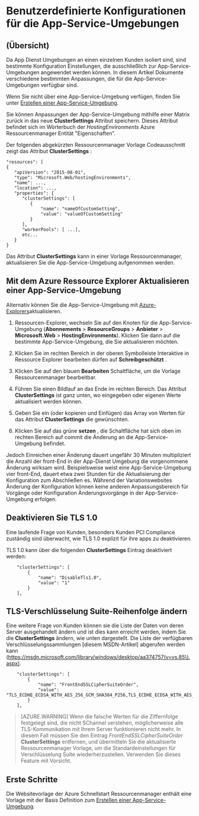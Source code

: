 <properties
    pageTitle="Benutzerdefinierte Einstellungen für App-Service-Umgebungen"
    description="Benutzerdefinierte Konfigurationen für die App-Service-Umgebungen"
    services="app-service"
    documentationCenter=""
    authors="stefsch"
    manager="nirma"
    editor=""/>

<tags
    ms.service="app-service"
    ms.workload="na"
    ms.tgt_pltfrm="na"
    ms.devlang="na"
    ms.topic="article"
    ms.date="08/22/2016"
    ms.author="stefsch"/>

# <a name="custom-configuration-settings-for-app-service-environments"></a>Benutzerdefinierte Konfigurationen für die App-Service-Umgebungen

## <a name="overview"></a>(Übersicht) ##
Da App Dienst Umgebungen an einen einzelnen Kunden isoliert sind, sind bestimmte Konfiguration Einstellungen, die ausschließlich zur App-Service-Umgebungen angewendet werden können. In diesem Artikel Dokumente verschiedene bestimmten Anpassungen, die für die App-Service-Umgebungen verfügbar sind.

Wenn Sie nicht über eine App-Service-Umgebung verfügen, finden Sie unter [Erstellen einer App-Service-Umgebung](app-service-web-how-to-create-an-app-service-environment.md).

Sie können Anpassungen der App-Service-Umgebung mithilfe einer Matrix zurück in das neue **ClusterSettings** Attribut speichern. Dieses Attribut befindet sich im Wörterbuch der *HostingEnvironments* Azure Ressourcenmanager Entität "Eigenschaften".

Der folgenden abgekürzten Ressourcenmanager Vorlage Codeausschnitt zeigt das Attribut **ClusterSettings** :


    "resources": [
    {
       "apiVersion": "2015-08-01",
       "type": "Microsoft.Web/hostingEnvironments",
       "name": ...,
       "location": ...,
       "properties": {
          "clusterSettings": [
             {
                 "name": "nameOfCustomSetting",
                 "value": "valueOfCustomSetting"
             }
          ],
          "workerPools": [ ...],
          etc...
       }
    }

Das Attribut **ClusterSettings** kann in einer Vorlage Ressourcenmanager, aktualisieren Sie die App-Service-Umgebung aufgenommen werden.

## <a name="use-azure-resource-explorer-to-update-an-app-service-environment"></a>Mit dem Azure Ressource Explorer Aktualisieren einer App-Service-Umgebung
Alternativ können Sie die App-Service-Umgebung mit [Azure-Explorers](https://resources.azure.com)aktualisieren.  

1. Ressourcen-Explorer, wechseln Sie auf den Knoten für die App-Service-Umgebung (**Abonnements** > **ResourceGroups** > **Anbieter** > **Micrososft.Web** > **HostingEnvironments**). Klicken Sie dann auf die bestimmte App-Service-Umgebung, die Sie aktualisieren möchten.

2. Klicken Sie im rechten Bereich in der oberen Symbolleiste Interaktive in Ressource Explorer bearbeiten dürfen auf **Schreibgeschützt** .  

3. Klicken Sie auf den blauen **Bearbeiten** Schaltfläche, um die Vorlage Ressourcenmanager bearbeitbar.

4. Führen Sie einen Bildlauf an das Ende im rechten Bereich. Das Attribut **ClusterSettings** ist ganz unten, wo eingegeben oder eigenen Werte aktualisiert werden können.

5. Geben Sie ein (oder kopieren und Einfügen) das Array von Werten für das Attribut **ClusterSettings** die gewünschten.  

6. Klicken Sie auf das grüne **setzen** , die Schaltfläche hat sich oben im rechten Bereich auf commit die Änderung an die App-Service-Umgebung befindet.

Jedoch Einreichen einer Änderung dauert ungefähr 30 Minuten multipliziert die Anzahl der front-End in der App-Dienst Umgebung die vorgenommene Änderung wirksam wird.
Beispielsweise weist eine App-Service-Umgebung vier front-End, dauert etwa zwei Stunden für die Aktualisierung der Konfiguration zum Abschließen es. Während der Variationswebsites Änderung der Konfiguration können keine anderen Anpassungsbereich für Vorgänge oder Konfiguration Änderungsvorgänge in der App-Service-Umgebung erfolgen.

## <a name="disable-tls-10"></a>Deaktivieren Sie TLS 1.0 ##
Eine laufende Frage von Kunden, besonders Kunden PCI Compliance zuständig sind überwacht, wie TLS 1.0 explizit für ihre apps zu deaktivieren.

TLS 1.0 kann über die folgenden **ClusterSettings** Eintrag deaktiviert werden:

        "clusterSettings": [
            {
                "name": "DisableTls1.0",
                "value": "1"
            }
        ],

## <a name="change-tls-cipher-suite-order"></a>TLS-Verschlüsselung Suite-Reihenfolge ändern ##
Eine weitere Frage von Kunden können sie die Liste der Daten von deren Server ausgehandelt ändern und ist dies kann erreicht werden, indem Sie die **ClusterSettings** ändern, wie unten dargestellt. Die Liste der verfügbaren Verschlüsselungssammlungen [diesem MSDN-Artikel] abgerufen werden kann (https://msdn.microsoft.com/library/windows/desktop/aa374757(v=vs.85\).aspx).

        "clusterSettings": [
            {
                "name": "FrontEndSSLCipherSuiteOrder",
                "value": "TLS_ECDHE_ECDSA_WITH_AES_256_GCM_SHA384_P256,TLS_ECDHE_ECDSA_WITH_AES_128_GCM_SHA256_P256,TLS_ECDHE_RSA_WITH_AES_256_CBC_SHA384_P256,TLS_ECDHE_RSA_WITH_AES_128_CBC_SHA256_P256,TLS_ECDHE_RSA_WITH_AES_256_CBC_SHA_P256,TLS_ECDHE_RSA_WITH_AES_128_CBC_SHA_P256"
            }
        ],

> [AZURE.WARNING]  Wenn die falsche Werten für die Ziffernfolge festgelegt sind, die nicht SChannel verstehen, möglicherweise alle TLS-Kommunikation mit Ihrem Server funktionieren nicht mehr. In diesem Fall müssen Sie den Eintrag *FrontEndSSLCipherSuiteOrder* **ClusterSettings** entfernen, und übermitteln Sie die aktualisierte Ressourcenmanager Vorlage, um die Standardeinstellungen für Verschlüsselung Suite wiederherzustellen.  Verwenden Sie dieses Feature mit Vorsicht.

## <a name="get-started"></a>Erste Schritte
Die Websitevorlage der Azure Schnellstart Ressourcenmanager enthält eine Vorlage mit der Basis Definition zum [Erstellen einer App-Service-Umgebung](https://azure.microsoft.com/documentation/templates/201-web-app-ase-create/).


<!-- LINKS -->

<!-- IMAGES -->
